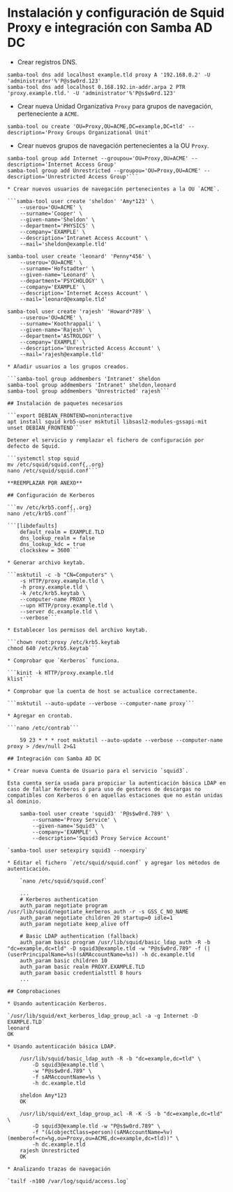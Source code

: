 # Instalación y configuración de Squid Proxy e integración con Samba AD DC

* Crear registros DNS.
```
samba-tool dns add localhost example.tld proxy A '192.168.0.2' -U 'administrator'%'P@s$w0rd.123'
samba-tool dns add localhost 0.168.192.in-addr.arpa 2 PTR 'proxy.example.tld.' -U 'administrator'%'P@s$w0rd.123'
```

* Crear nueva Unidad Organizativa `Proxy` para grupos de navegación, perteneciente a `ACME`.

```samba-tool ou create 'OU=Proxy,OU=ACME,DC=example,DC=tld' --description='Proxy Groups Organizational Unit'```

* Crear nuevos grupos de navegación pertenecientes a la OU `Proxy`.

```samba-tool group add Intranet --groupou='OU=Proxy,OU=ACME' --description='.CU Access Group'
samba-tool group add Internet --groupou='OU=Proxy,OU=ACME' --description='Internet Access Group'
samba-tool group add Unrestricted --groupou='OU=Proxy,OU=ACME' --description='Unrestricted Access Group'```

* Crear nuevos usuarios de navegación pertenecientes a la OU `ACME`.

```samba-tool user create 'sheldon' 'Amy*123' \
    --userou='OU=ACME' \
    --surname='Cooper' \
    --given-name='Sheldon' \
    --department='PHYSICS' \
    --company='EXAMPLE' \
    --description='Intranet Access Account' \
    --mail='sheldon@example.tld'

samba-tool user create 'leonard' 'Penny*456' \
    --userou='OU=ACME' \
    --surname='Hofstadter' \
    --given-name='Leonard' \
    --department='PSYCHOLOGY' \
    --company='EXAMPLE' \
    --description='Internet Access Account' \
    --mail='leonard@example.tld'

samba-tool user create 'rajesh' 'Howard*789' \
    --userou='OU=ACME' \
    --surname='Koothrappali' \
    --given-name='Rajesh' \
    --department='ASTROLOGY' \
    --company='EXAMPLE' \
    --description='Unrestricted Access Account' \
    --mail='rajesh@example.tld'

* Añadir usuarios a los grupos creados.

```samba-tool group addmembers 'Intranet' sheldon
samba-tool group addmembers 'Intranet' sheldon,leonard
samba-tool group addmembers 'Unrestricted' rajesh```

## Instalación de paquetes necesarios

```export DEBIAN_FRONTEND=noninteractive
apt install squid krb5-user msktutil libsasl2-modules-gssapi-mit
unset DEBIAN_FRONTEND```

Detener el servicio y remplazar el fichero de configuración por defecto de Squid.

```systemctl stop squid
mv /etc/squid/squid.conf{,.org}
nano /etc/squid/squid.conf```

**REEMPLAZAR POR ANEXO**

## Configuración de Kerberos

```mv /etc/krb5.conf{,.org}
nano /etc/krb5.conf```

```[libdefaults]
    default_realm = EXAMPLE.TLD
    dns_lookup_realm = false
    dns_lookup_kdc = true
    clockskew = 3600```

* Generar archivo keytab.

```msktutil -c -b "CN=Computers" \
    -s HTTP/proxy.example.tld \
    -h proxy.example.tld \
    -k /etc/krb5.keytab \
    --computer-name PROXY \
    --upn HTTP/proxy.example.tld \
    --server dc.example.tld \
    --verbose```

* Establecer los permisos del archivo keytab.

```chown root:proxy /etc/krb5.keytab
chmod 640 /etc/krb5.keytab```

* Comprobar que `Kerberos` funciona.

```kinit -k HTTP/proxy.example.tld
klist```

* Comprobar que la cuenta de host se actualice correctamente.

```msktutil --auto-update --verbose --computer-name proxy```

* Agregar en crontab.

```nano /etc/contrab```

    59 23 * * * root msktutil --auto-update --verbose --computer-name proxy > /dev/null 2>&1

## Integración con Samba AD DC

* Crear nueva Cuenta de Usuario para el servicio `squid3`.

Esta cuenta sería usada para propiciar la autenticación básica LDAP en caso de fallar Kerberos ó para uso de gestores de descargas no compatibles con Kerberos ó en aquellas estaciones que no están unidas al dominio.

    samba-tool user create 'squid3' 'P@s$w0rd.789' \
        --surname='Proxy Service' \
        --given-name='Squid3' \
        --company='EXAMPLE' \
        --description='Squid3 Proxy Service Account'

`samba-tool user setexpiry squid3 --noexpiry`

* Editar el fichero `/etc/squid/squid.conf` y agregar los métodos de autenticación.

    `nano /etc/squid/squid.conf`

    ...
    # Kerberos authentication
    auth_param negotiate program /usr/lib/squid/negotiate_kerberos_auth -r -s GSS_C_NO_NAME
    auth_param negotiate children 20 startup=0 idle=1
    auth_param negotiate keep_alive off

    # Basic LDAP authentication (fallback)
    auth_param basic program /usr/lib/squid/basic_ldap_auth -R -b "dc=example,dc=tld" -D squid3@example.tld -w "P@s$w0rd.789" -f (|(userPrincipalName=%s)(sAMAccountName=%s)) -h dc.example.tld
    auth_param basic children 10
    auth_param basic realm PROXY.EXAMPLE.TLD
    auth_param basic credentialsttl 8 hours
    ...

## Comprobaciones

* Usando autenticación Kerberos.

`/usr/lib/squid/ext_kerberos_ldap_group_acl -a -g Internet -D EXAMPLE.TLD`
leonard
OK

* Usando autenticación básica LDAP.

    /usr/lib/squid/basic_ldap_auth -R -b "dc=example,dc=tld" \
        -D squid3@example.tld \
        -w "P@s$w0rd.789" \
        -f sAMAccountName=%s \
        -h dc.example.tld

    sheldon Amy*123
    OK

    /usr/lib/squid/ext_ldap_group_acl -R -K -S -b "dc=example,dc=tld" \
        -D squid3@example.tld -w "P@s$w0rd.789" \
        -f "(&(objectClass=person)(sAMAccountName=%v)(memberof=cn=%g,ou=Proxy,ou=ACME,dc=example,dc=tld))" \
        -h dc.example.tld
    rajesh Unrestricted
    OK

* Analizando trazas de navegación

`tailf -n100 /var/log/squid/access.log`

